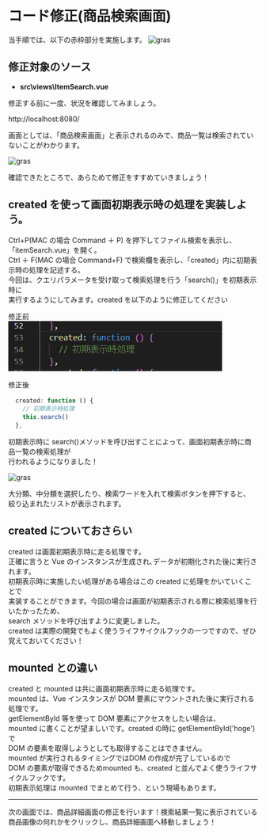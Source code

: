 # コード修正(商品検索画面)

当手順では、以下の赤枠部分を実施します。
![gras](img/handson_itemSearch.png)

## 修正対象のソース

- **src\views\ItemSearch.vue**

修正する前に一度、状況を確認してみましょう。

http://localhost:8080/

画面としては、「商品検索画面」と表示されるのみで、商品一覧は検索されていないことがわかります。

![gras](img/itemSearch1.jpg)

確認できたところで、あらためて修正をすすめていきましょう！

## created を使って画面初期表示時の処理を実装しよう。

Ctrl+P(MAC の場合 Command ＋ P) を押下してファイル検索を表示し、「itemSearch.vue」を開く。  
Ctrl ＋ F(MAC の場合 Command+F) で検索欄を表示し、「created」内に初期表示時の処理を記述する。  
今回は、クエリパラメータを受け取って検索処理を行う「search()」を初期表示時に  
実行するようにしてみます。created を以下のように修正してください

修正前  
![gras](img/befFix_itemSerach.png)

修正後

```javascript
  created: function () {
    // 初期表示時処理
    this.search()
  },
```

初期表示時に search()メソッドを呼び出すことによって、画面初期表示時に商品一覧の検索処理が  
行われるようになりました！

![gras](img/itemSearch2.jpg)

大分類、中分類を選択したり、検索ワードを入れて検索ボタンを押下すると、  
絞り込まれたリストが表示されます。

## created についておさらい

created は画面初期表示時に走る処理です。  
正確に言うと Vue のインスタンスが生成され､データが初期化された後に実行されます。    
初期表示時に実施したい処理がある場合はこの created に処理をかいていくことで  
実装することができます。今回の場合は画面が初期表示される際に検索処理を行いたかったため、  
search メソッドを呼び出すように変更しました。  
created は実際の開発でもよく使うライフサイクルフックの一つですので、ぜひ覚えておいてください！

## mounted との違い

created と mounted は共に画面初期表示時に走る処理です。  
mounted は、Vue インスタンスが DOM 要素にマウントされた後に実行される処理です。  
getElementById 等を使って DOM 要素にアクセスをしたい場合は、  
mounted に書くことが望ましいです。created の時に getElementById('hoge')で  
DOM の要素を取得しようとしても取得することはできません。  
mounted が実行されるタイミングではDOM の作成が完了しているので   
DOM の要素が取得できるためmounted も、created と並んでよく使うライフサイクルフックです。  
初期表示処理は mounted でまとめて行う、という現場もあります。

---

次の画面では、商品詳細画面の修正を行います！検索結果一覧に表示されている商品画像の何れかをクリックし、商品詳細画面へ移動しましょう！
